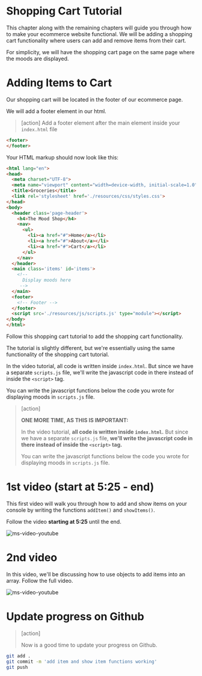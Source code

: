 # Shopping Cart Tutorial

This chapter along with the remaining chapters will guide you through how to make your ecommerce website functional. We will be adding a shopping cart functionality where users can add and remove items from their cart.

 For simplicity, we will have the shopping cart page on the same page where the moods are displayed.

# Adding Items to Cart

Our shopping cart will be located in the footer of our ecommerce page.

We will add a footer element in our html.
>[action]
> Add a footer element after the main element inside your `index.html` file
>
```html
<footer>
</footer>
```

Your HTML markup should now look like this:

```html
<html lang="en">
<head>
  <meta charset="UTF-8">
  <meta name="viewport" content="width=device-width, initial-scale=1.0">
  <title>Groceries</title>
  <link rel='stylesheet' href='./resources/css/styles.css'>
</head>
<body>
  <header class='page-header'>
    <h4>The Mood Shop</h4>
    <nav>
      <ul>
        <li><a href="#">Home</a></li>
        <li><a href="#">About</a></li>
        <li><a href="#">Cart</a></li>
      </ul>
    </nav>
  </header>
  <main class='items' id='items'>
    <!--
      Display moods here
     -->
  </main>
  <footer>
    <!-- Footer -->
  </footer>
  <script src='./resources/js/scripts.js' type="module"></script>
</body>
</html>
```

Follow this shopping cart tutorial to add the shopping cart functionality.

The tutorial is slightly different, but we're essentially using the same functionality of the shopping cart tutorial.

In the video tutorial, all code is written inside ```index.html```. But since we have a separate ```scripts.js``` file, we'll write the javascript code in there instead of inside the ```<script>``` tag.

You can write the javascript functions below the code you wrote for displaying moods in ```scripts.js``` file.

> [action]
>
> **ONE MORE TIME, AS THIS IS IMPORTANT:**
>
> In the video tutorial, **all code is written inside `index.html`.** But since we have a separate `scripts.js` file, **we'll write the javascript code in there instead of inside the `<script>` tag.**
>
> You can write the javascript functions below the code you wrote for displaying moods in `scripts.js` file.

# 1st video (start at 5:25 - end)

This first video will walk you through how to add and show items on your console by writing the functions `addItem()` and `showItems()`.

Follow the video **starting at 5:25** until the end.

![ms-video-youtube](https://www.youtube.com/embed/oMTO0LbBGLA)


# 2nd video

In this video, we'll be discussing how to use objects to add items into an array. Follow the full video.

![ms-video-youtube](https://www.youtube.com/embed/yUfbzeKol04)



# Update progress on Github
> [action]
>
> Now is a good time to update your progress on Github.
>
```bash
git add .
git commit -m 'add item and show item functions working'
git push
```
